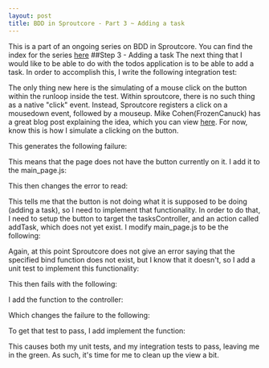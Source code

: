 ```yaml
---
layout: post
title: BDD in Sproutcore - Part 3 ~ Adding a task
---
```

This is a part of an ongoing series on BDD in Sproutcore. You can find the index for the series [here](/2010/01/10/bdd-in-sproutcore-intro.html)
##Step 3 - Adding a task
The next thing that I would like to be able to do with the todos application is to be able to add a task. In order to accomplish this, I write the following integration test:

<script src="https://gist.github.com/773146.js"> </script>

The only thing new here is the simulating of a mouse click on the button within the runloop inside the test. Within sproutcore, there is no such thing as a native "click" event. Instead, Sproutcore registers a click on a mousedown event, followed by a mouseup. Mike Cohen(FrozenCanuck) has a great blog post explaining the idea, which you can view [here](http://frozencanuck.wordpress.com/2010/04/06/simulating-events-in-sproutcore/). For now, know this is how I simulate a clicking on the button.

This generates the following failure:

<script src="https://gist.github.com/773157.js"> </script>

This means that the page does not have the button currently on it. I add it to the main_page.js:

<script src="https://gist.github.com/773164.js"> </script>

This then changes the error to read:

<script src="https://gist.github.com/773171.js"> </script>

This tells me that the button is not doing what it is supposed to be doing (adding a task), so I need to implement that functionality. In order to do that, I need to setup the button to target the tasksController, and an action called addTask, which does not yet exist. I modify main_page.js to be the following:

<script src="https://gist.github.com/773177.js"> </script>

Again, at this point Sproutcore does not give an error saying that the specified bind function does not exist, but I know that it doesn't, so I add a unit test to implement this functionality:

<script src="https://gist.github.com/773180.js"> </script>

This then fails with the following:

<script src="https://gist.github.com/773185.js"> </script>

I add the function to the controller:

<script src="https://gist.github.com/773191.js"> </script>

Which changes the failure to the following:

<script src="https://gist.github.com/773196.js"> </script>

To get that test to pass, I add implement the function:

<script src="https://gist.github.com/773204.js"> </script>

This causes both my unit tests, and my integration tests to pass, leaving me in the green. As such, it's time for me to clean up the view a bit.

<script src="https://gist.github.com/773207.js"> </script>
